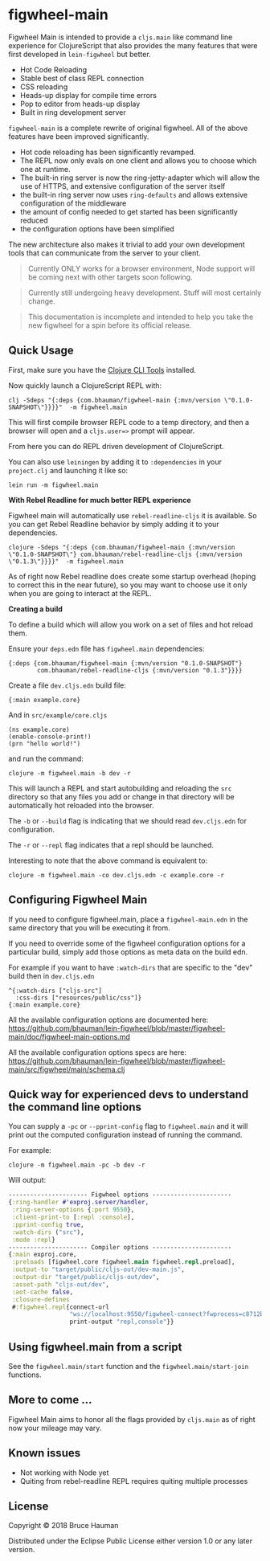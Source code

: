 # figwheel-main

Figwheel Main is intended to provide a `cljs.main` like command line
experience for ClojureScript that also provides the many features that
were first developed in `lein-figwheel` but better.

* Hot Code Reloading
* Stable best of class REPL connection
* CSS reloading
* Heads-up display for compile time errors
* Pop to editor from heads-up display
* Built in ring development server

`figwheel-main` is a complete rewrite of original figwheel. All of the
above features have been improved significantly.

* Hot code reloading has been significantly revamped.
* The REPL now only evals on one client and allows you to choose which one at runtime.
* The built-in ring server is now the ring-jetty-adapter which will
  allow the use of HTTPS, and extensive configuration of the server itself
* the built-in ring server now uses `ring-defaults` and allows
  extensive configuration of the middleware
* the amount of config needed to get started has been significantly
  reduced
* the configuration options have been simplified

The new architecture also makes it trivial to add your own development
tools that can communicate from the server to your client.

> Currently ONLY works for a browser environment, Node support will be
> coming next with other targets soon following.

> Currently still undergoing heavy development. Stuff will most certainly change.

> This documentation is incomplete and intended to help you take the new figwheel
> for a spin before its official release.

## Quick Usage

First, make sure you have the [Clojure CLI Tools](https://clojure.org/guides/getting_started) 
installed.

Now quickly launch a ClojureScript REPL with:

```
clj -Sdeps "{:deps {com.bhauman/figwheel-main {:mvn/version \"0.1.0-SNAPSHOT\"}}}}"  -m figwheel.main
```

This will first compile browser REPL code to a temp directory, and
then a browser will open and a `cljs.user=>` prompt will appear.

From here you can do REPL driven development of ClojureScript.

You can also use `leiningen` by adding it to `:dependencies` in your
`project.clj` and launching it like so:

```
lein run -m figwheel.main
```

**With Rebel Readline for much better REPL experience**

Figwheel main will automatically use `rebel-readline-cljs` it is
available. So you can get Rebel Readline behavior by simply adding it
to your dependencies.

```
clojure -Sdeps "{:deps {com.bhauman/figwheel-main {:mvn/version \"0.1.0-SNAPSHOT\"} com.bhauman/rebel-readline-cljs {:mvn/version \"0.1.3\"}}}}"  -m figwheel.main
```

As of right now Rebel readline does create some startup overhead
(hoping to correct this in the near future), so you may want to choose
use it only when you are going to interact at the REPL.

**Creating a build**

To define a build which will allow you work on a set of files and hot
reload them.

Ensure your `deps.edn` file has `figwheel.main` dependencies:

```
{:deps {com.bhauman/figwheel-main {:mvn/version "0.1.0-SNAPSHOT"} 
        com.bhauman/rebel-readline-cljs {:mvn/version "0.1.3"}}}}
```

Create a file `dev.cljs.edn` build file:

```
{:main example.core}
```

And in `src/example/core.cljs`

```
(ns example.core)
(enable-console-print!)
(prn "hello world!")
```

and run the command:
```
clojure -m figwheel.main -b dev -r
```

This will launch a REPL and start autobuilding and reloading the `src`
directory so that any files you add or change in that directory will
be automatically hot reloaded into the browser.

The `-b` or `--build` flag is indicating that we should read
`dev.cljs.edn` for configuration.

The `-r` or `--repl` flag indicates that a repl should be launched.

Interesting to note that the above command is equivalent to:

```
clojure -m figwheel.main -co dev.cljs.edn -c example.core -r
```

## Configuring Figwheel Main

If you need to configure figwheel.main, place a `figwheel-main.edn`
in the same directory that you will be executing it from.

If you need to override some of the figwheel configuration options for a
particular build, simply add those options as meta data on the build edn.

For example if you want to have `:watch-dirs` that are specific to the
"dev" build then in `dev.cljs.edn`

```
^{:watch-dirs ["cljs-src"]
  :css-dirs ["resources/public/css"]}
{:main example.core}
```

All the available configuration options are documented here:
https://github.com/bhauman/lein-figwheel/blob/master/figwheel-main/doc/figwheel-main-options.md

All the available configuration options specs are here:
https://github.com/bhauman/lein-figwheel/blob/master/figwheel-main/src/figwheel/main/schema.clj

## Quick way for experienced devs to understand the command line options

You can supply a `-pc` or `--pprint-config` flag to `figwheel.main`
and it will print out the computed configuration instead of running
the command.

For example:

```
clojure -m figwheel.main -pc -b dev -r
```

Will output:

```clojure
---------------------- Figwheel options ----------------------
{:ring-handler #'exproj.server/handler,
 :ring-server-options {:port 9550},
 :client-print-to [:repl :console],
 :pprint-config true,
 :watch-dirs ("src"),
 :mode :repl}
---------------------- Compiler options ----------------------
{:main exproj.core,
 :preloads [figwheel.core figwheel.main figwheel.repl.preload],
 :output-to "target/public/cljs-out/dev-main.js",
 :output-dir "target/public/cljs-out/dev",
 :asset-path "cljs-out/dev",
 :aot-cache false,
 :closure-defines
 #:figwheel.repl{connect-url
                 "ws://localhost:9550/figwheel-connect?fwprocess=c8712b&fwbuild=dev",
                 print-output "repl,console"}}
```

## Using figwheel.main from a script

See the `figwheel.main/start` function and the `figwheel.main/start-join` functions.

## More to come ...

Figwheel Main aims to honor all the flags provided by `cljs.main` as
of right now your mileage may vary.

## Known issues

* Not working with Node yet
* Quiting from rebel-readline REPL requires quiting multiple processes

## License

Copyright © 2018 Bruce Hauman

Distributed under the Eclipse Public License either version 1.0 or any
later version.
